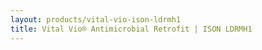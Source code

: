 ```yaml
---
layout: products/vital-vio-ison-ldrmh1
title: Vital Vio® Antimicrobial Retrofit | ISON LDRMH1
---
```


